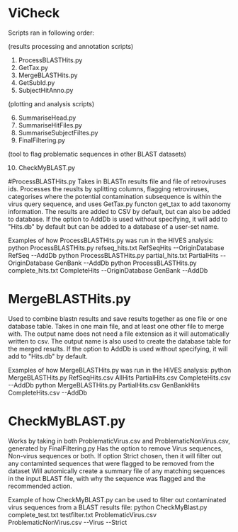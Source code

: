 # ViCheck

Scripts ran in following order:

(results processing and annotation scripts)

1. ProcessBLASTHits.py
2. GetTax.py
3. MergeBLASTHits.py
4. GetSubId.py
5. SubjectHitAnno.py
   
(plotting and analysis scripts)

6. SummariseHead.py
7. SummariseHitFiles.py
8. SummariseSubjectFiltes.py
9. FinalFiltering.py
    
(tool to flag problematic sequences in other BLAST datasets)

10. CheckMyBLAST.py


#ProcessBLASTHits.py
Takes in BLASTn results file and file of retroviruses ids. Processes the reuslts by splitting columns, flagging retroviruses, categorises where the potential contamination subsequence is within the virus query sequence, and uses GetTax.py functon get_tax to add taxonomy information.
The results are added to CSV by default, but can also be added to database.
If the option to AddDb is used without specifying, it will add to "Hits.db" by default but can be added to a database of a user-set name.

Examples of how ProcessBLASTHits.py was run in the HIVES analysis:
python ProcessBLASTHits.py refseq_hits.txt RefSeqHits --OriginDatabase RefSeq --AddDb
python ProcessBLASTHits.py partial_hits.txt PartialHits  --OriginDatabase GenBank --AddDb
python ProcessBLASTHits.py complete_hits.txt CompleteHits --OriginDatabase GenBank --AddDb

# MergeBLASTHits.py

Used to combine blastn results and save results together as one file or one database table. Takes in one main file, and at least one other file to merge with. 
The output name does not need a file extension as it will automatically written to csv. The output name is also used to create the database table for the merged results.
If the option to AddDb is used without specifying, it will add to "Hits.db" by default.


Examples of how MergeBLASTHits.py was run in the HIVES analysis:
python MergeBLASTHits.py RefSeqHits.csv AllHits PartialHits.csv CompleteHits.csv --AddDb
python MergeBLASTHits.py PartialHits.csv GenBankHits CompleteHits.csv --AddDb


# CheckMyBLAST.py
Works by taking in both ProblematicVirus.csv and ProblematicNonVirus.csv, generated by FinalFiltering.py
Has the option to remove Virus sequences,  Non-virus sequences or both.
If option Strict chosen, then it will filter out any contaminted sequences that were flagged to be removed from the dataset
Will automically create a summary file of any matching sequences in the input BLAST file, with why the sequence was flagged and the recommended action.

Example of how CheckMyBLAST.py can be used to filter out contaminated virus sequences from a BLAST results file:
python CheckMyBlast.py complete_test.txt testfilter.txt ProblematicVirus.csv ProblematicNonVirus.csv --Virus --Strict


